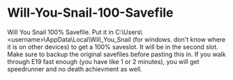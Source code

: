 # Will-You-Snail-100-Savefile
Will You Snail 100% Savefile. Put it in C:\\Users\\\<username\>\\AppData\\Local\\Will_You_Snail (for windows. don't know where it is on other devices) to get a 100% saveslot. It will be in the second slot. Make sure to backup the original savefiles before pasting this in.
If you walk through E19 fast enough (you have like 1 or 2 minutes), you will get speedrunner and no death achievment as well.
